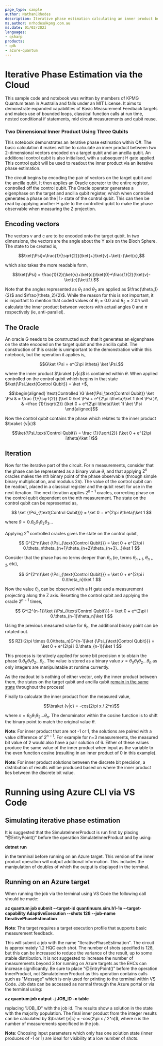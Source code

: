 ```yaml
---
page_type: sample
author: NathanCRhodes
description: Iterative phase estimation calculating an inner product between two vectors.
ms.author: nrhodes@kpmg.com.au
ms.date: 01/03/2023
languages:
- qsharp
products:
- qdk
- azure-quantum
---
```


# Iterative Phase Estimation via the Cloud

This sample code and notebook was written by members of KPMG Quantum team in Australia and falls under an MIT License. It aims to demonstrate expanded capabilities of Basic Measurement Feedback targets and makes use of bounded loops, classical function calls at run time, nested conditional if statements, mid circuit measurements and qubit reuse.

### Two Dimensional Inner Product Using Three Qubits

This notebook demonstrates an iterative phase estimation within Q#. The basic calculation it makes will be to calculate an inner product between two 2-dimensional vectors encoded on a target qubit and an ancilla qubit. An additional control qubit is also initialised, with a subsequent H gate applied. This control qubit will be used to readout the inner product via an iterative phase estimation. 

The circuit begins by encoding the pair of vectors on the target qubit and the ancilla qubit. It then applies an Oracle operator to the entire register, controlled off the control qubit. The Oracle operator generates a eigenphase on the target and ancilla qubit register, which when controlled generates a phase on the |1> state of the control qubit. This can then be read by applying another H gate to the controlled qubit to make the phase observable when measuring the Z projection.


## Encoding vectors

The vectors v and c are to be encoded onto the target qubit. In two dimensions, the vectors are the angle about the Y axis on the Bloch Sphere. The state to be created is,

$$\ket{\Psi}=\frac{1}{\sqrt{2}}(\ket{+}\ket{v}+\ket{-}\ket{c},$$

which also takes the more readable form,

$$\ket{\Psi} = \frac{1}{2}(\ket{v}+\ket{c})\ket{0}+\frac{1}{2}(\ket{v}-\ket{c})\ket{1}.$$

Note that the angles represented as $\theta_1$ and $\theta_2$ are applied as $\frac{\theta_1}{2}$ and $\frac{\theta_2}{2}$. While the reason for this is not important, it is important to mention that coded values of  $\theta_1=0.0$ and $\theta_2=2.0\pi$ will calculate the inner product between vectors with actual angles $0$ and $\pi$ respectively (ie, anti-parallel).

## The Oracle

An oracle G needs to be constructed such that it generates an eigenphase on the state encoded on the target qubit and the ancilla qubit. The construction of this oracle is unimportant to the demonstration within this notebook, but the operation it applies is,

$$G\ket \Psi = e^{2\pi i\theta} \ket \Psi.$$

where the inner product $\braket {v|c}$ is contained within $\theta$. When applied controlled on the control qubit which begins in that state $\ket{\Psi_\text{Control Qubit}} = \ket +$,

$$\begin{aligned}
    \text{Controlled }G \ket{\Psi_\text{Control Qubit}} \ket \Psi  & = \frac {1}{\sqrt{2}} (\ket 0 \ket \Psi + e^{2\pi i\theta}\ket 1 \ket \Psi )\\
    & =\frac {1}{\sqrt{2}} (\ket 0 + e^{2\pi i\theta}\ket 1) \ket \Psi
\end{aligned}$$

Now the control qubit contains the phase which relates to the inner product $\braket {v|c}$

$$\ket{\Psi_\text{Control Qubit}} = \frac {1}{\sqrt{2}} (\ket 0 + e^{2\pi i\theta}\ket 1)$$

## Iteration

Now for the iterative part of the circuit. For n measurements, consider that the phase can be represented as a binary value $\theta$, and that applying $2^n$ oracles makes the nth binary point of the phase observable (through simple binary multiplication, and modulus $2\pi$). The value of the control qubit can be readout, placed in a classical register and the qubit reset for use in the next iteration. The next iteration applies $2^{n-1}$ oracles, correcting phase on the control qubit dependent on the nth measurement. The state on the control qubit can be represented as,

$$ \ket {\Psi_{\text{Control Qubit}}} = \ket 0 + e^{2\pi i\theta}\ket 1 $$

where $\theta = 0.\theta_0\theta_1\theta_2\theta_3$...

Applying $2^n$ controlled oracles gives the state on the control qubit,

$$ G^{2^n}\ket {\Psi_{\text{Control Qubit}}} = \ket 0 + e^{2\pi i 0.\theta_n\theta_{n+1}\theta_{n+2}\theta_{n+3}...}\ket 1 $$

Consider that the phase has no terms deeper than $\theta_n$ (ie, terms $\theta_{n+1},\theta_{n+2}, \text{etc}$),

$$ G^{2^n}\ket {\Psi_{\text{Control Qubit}}} = \ket 0 + e^{2\pi i 0.\theta_n}\ket 1 $$

Now the value $\theta_n$ can be observed with a H gate and a measurement projecting along the Z axis. Resetting the control qubit and applying the oracle $2^{n-1}$ times,

$$ G^{2^{n-1}}\ket {\Psi_{\text{Control Qubit}}} = \ket 0 + e^{2\pi i 0.\theta_{n-1}\theta_n}\ket 1 $$

Using the previous measured value for $\theta_n$, the additional binary point can be rotated out.

$$ RZ(-2\pi \times 0.0\theta_n)G^{n-1}\ket {\Psi_{\text{Control Qubit}}} = \ket 0 + e^{2\pi i 0.\theta_{n-1}}\ket 1 $$

This process is iteratively applied for some bit precision n to obtain the phase $0.\theta_0\theta_1\theta_2...\theta_{n}$. The value is stored as a binary value $x = \theta_0\theta_1\theta_2...\theta_{n}$ as only integers are manipulatable at runtime currently.

As the readout tells nothing of either vector, only the inner product between them, the states on the target qubit and ancilla qubit <u>remain in the same state</u> throughout the process!




Finally to calculate the inner product from the measured value,

$$\braket {v|c} = -cos(2\pi x / 2^n)$$

where $x = \theta_0\theta_1\theta_2...\theta_{n}$. The denominator within the cosine function is to shift the binary point to match the original value $\theta$.

**Note**: For inner product that are not -1 or 1, the solutions are paired with a value difference of $2^{n-1}$. For example for n=3 measurements, the measured bit value of 2 would also have a pair solution of 6. Either of these values produce the same value of the inner product when input as the variable to the even function cosine (resulting in an inner product of 0 in this example).

**Note**: For inner product solutions between the discrete bit precision, a distribution of results will be produced based on where the inner product lies between the discrete bit value. 



# Running using Azure CLI via VS Code

## Simulating iterative phase estimation

It is suggested that the SimulateInnerProduct is run first by placing "@EntryPoint()" before the operation SimulateInnerProduct and by using:

**dotnet run**

in the terminal before running on an Azure target. This version of the inner product operation will output additional information. This includes the manipulation of doubles of which the output is displayed in the terminal.

## Running on an Azure target

When running the job via the terminal using VS Code the following call should be made:

**az quantum job submit --target-id quantinuum.sim.h1-1e --target-capability AdaptiveExecution --shots 128 --job-name IterativePhaseEstimation**

**Note**: The target requires a target execution profile that supports basic measurement feedback.

This will submit a job with the name "IterativePhaseEstimation". The circuit is approximately 1.2 HQC each shot. The number of shots specified is 128, but this can be increased to reduce the variance of the result, up to some stable distribution. It is not suggested to increase the number of measurements beyond 3 for running on Azure targets as the EHCs can increase significantly. Be sure to place "@EntryPoint()" before the operation InnerProduct, not SimulateInnerProduct as this operation contains calls such as "Message" which is only used for printing to the terminal within VS Code. Job data can be accessed as normal through the Azure portal or via the terminal using:

**az quantum job output -j JOB_ID -o table**

replacing "JOB_ID" with the job id. The results show a solution in the state with the majority population. The final inner product from the integer results can be calculated by $\braket {v|c} = -cos(2\pi x / 2^n)$, where n is the number of measurements specificed in the job.

**Note**: Choosing input parameters which only has one solution state (inner produces of -1 or 1) are ideal for visibility at a low number of shots.



